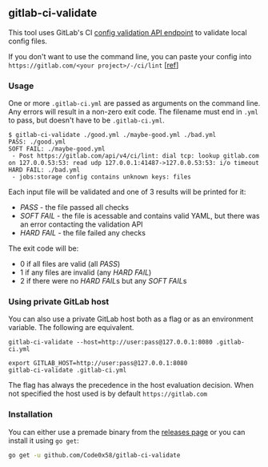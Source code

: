 ## gitlab-ci-validate
This tool uses GitLab's CI [config validation API endpoint](https://docs.gitlab.com/ce/api/lint.html) to validate local config files.

If you don't want to use the command line, you can paste your config into `https://gitlab.com/<your project>/-/ci/lint` [[ref](https://docs.gitlab.com/ee/ci/yaml/#validate-the-gitlab-ciyml)]

### Usage
One or more `.gitlab-ci.yml` are passed as arguments on the command line. Any errors will result in a non-zero exit code. The filename must end in `.yml` to pass, but doesn't have to be `.gitlab-ci.yml`.
```text
$ gitlab-ci-validate ./good.yml ./maybe-good.yml ./bad.yml
PASS: ./good.yml
SOFT FAIL: ./maybe-good.yml
 - Post https://gitlab.com/api/v4/ci/lint: dial tcp: lookup gitlab.com on 127.0.0.53:53: read udp 127.0.0.1:41487->127.0.0.53:53: i/o timeout
HARD FAIL: ./bad.yml
 - jobs:storage config contains unknown keys: files
```

Each input file will be validated and one of 3 results will be printed for it:

 - _PASS_ - the file passed all checks
 - _SOFT FAIL_ - the file is acessable and contains valid YAML, but there was an error contacting the validation API
 - _HARD FAIL_ - the file failed any checks

The exit code will be:

 - 0 if all files are valid (all _PASS_)
 - 1 if any files are invalid (any _HARD FAIL_)
 - 2 if there were no _HARD FAIL_​s but any _SOFT FAIL_​s

### Using private GitLab host
You can also use a private GitLab host both as a flag or as an environment variable.
The following are equivalent.

```gitlab-ci-validate --host=http://user:pass@127.0.0.1:8080 .gitlab-ci.yml```
```
export GITLAB_HOST=http://user:pass@127.0.0.1:8080
gitlab-ci-validate .gitlab-ci.yml
```

The flag has always the precedence in the host evaluation decision.
When not specified the host used is by default `https://gitlab.com`

### Installation
You can either use a premade binary from the [releases page](https://github.com/Code0x58/gitlab-ci-validate/releases) or you can install it using `go get`:
```sh
go get -u github.com/Code0x58/gitlab-ci-validate
```
